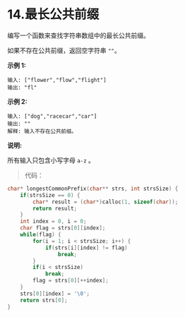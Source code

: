 # 14.最长公共前缀

编写一个函数来查找字符串数组中的最长公共前缀。

如果不存在公共前缀，返回空字符串 `""`。

**示例 1:**

```
输入: ["flower","flow","flight"]
输出: "fl"
```

**示例 2:**

```
输入: ["dog","racecar","car"]
输出: ""
解释: 输入不存在公共前缀。
```

**说明:**

所有输入只包含小写字母 `a-z` 。

> 代码：

```c
char* longestCommonPrefix(char** strs, int strsSize) {
    if(strsSize == 0) {
        char* result = (char*)calloc(1, sizeof(char));
        return result;
    }
    int index = 0, i = 0;
    char flag = strs[0][index];
    while(flag) {
        for(i = 1; i < strsSize; i++) {
            if(strs[i][index] != flag)
                break;
        }
        if(i < strsSize)
            break;
        flag = strs[0][++index];
    }
    strs[0][index] = '\0';
    return strs[0];
}
```

